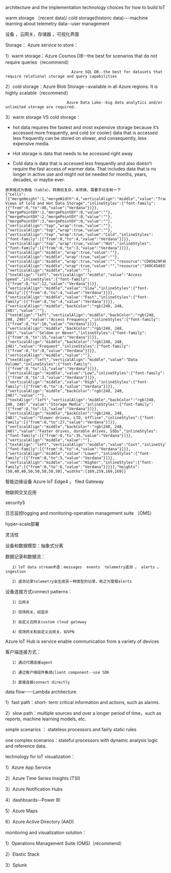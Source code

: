 architecture and the implementation technology choices for how to build loT

warm storage （recent data)/ cold storage(historic data)---machine learning about telemetry data--user management

设备 ，云网关，存储器 ，可视化界面



Storage： Azure service to store：

1）warm storage：Azure Cosmos DB--the best for scenarios that do not require queries（recommend）

                                 Azure SQL DB--the best for datasets that require relational storage and query capabilities

2）cold storage：Azure Blob Storage--available in all Azure regions. It is highly scalable（recommend）

                               Azure Data Lake--big data analytics and/or unlimited storage are required.

3）warm storage VS cold storage：

- hot data requires the fastest and most expensive storage because it’s accessed more frequently, and cold (or cooler) data that is accessed less frequently can be stored on slower, and consequently, less expensive media.

- Hot storage is data that needs to be accessed right away

- Cold data is data that is accessed less frequently and also doesn’t require the fast access of warmer data. That includes data that is no longer in active use and might not be needed for months, years, decades, or maybe ever. 

```
原来格式为表格（table），转换较复杂，未转换，需要手动复制一下
{"cells":[{"mergeHeight":1,"mergeWidth":4,"verticalAlign":"middle","value":"Traditional Views of Cold and Hot Data Storage","inlineStyles":{"font-family":[{"from":0,"to":46,"value":"Verdana"}]}},{"mergePointDX":1,"mergePointDY":0,"value":""},{"mergePointDX":2,"mergePointDY":0,"value":""},{"mergePointDX":3,"mergePointDY":0,"value":""},{"verticalAlign":"top","wrap":true,"value":""},{"verticalAlign":"top","wrap":true,"value":""},{"verticalAlign":"top","wrap":true,"value":"Cold","inlineStyles":{"font-family":[{"from":0,"to":4,"value":"Verdana"}]}},{"verticalAlign":"top","wrap":true,"value":"Hot","inlineStyles":{"font-family":[{"from":0,"to":3,"value":"Verdana"}]}},{"verticalAlign":"middle","wrap":true,"value":""},{"verticalAlign":"middle","wrap":true,"value":""},{"verticalAlign":"middle","wrap":true,"value":"","resource":"CD05629F4D9945548BA4DE459FD00AAD"},{"verticalAlign":"middle","wrap":true,"value":"","resource":"349C45A931ED4CC7AC3BB863FC11E75D"},{"verticalAlign":"middle","value":""},{"textAlign":"left","verticalAlign":"middle","value":"Access Speed","inlineStyles":{"font-family":[{"from":0,"to":12,"value":"Verdana"}]}},{"verticalAlign":"middle","value":"Slow","inlineStyles":{"font-family":[{"from":0,"to":4,"value":"Verdana"}]}},{"verticalAlign":"middle","value":"Fast","inlineStyles":{"font-family":[{"from":0,"to":4,"value":"Verdana"}]}},{"verticalAlign":"middle","backColor":"rgb(248, 248, 248)","value":""},{"textAlign":"left","verticalAlign":"middle","backColor":"rgb(248, 248, 248)","value":"Access Frequency","inlineStyles":{"font-family":[{"from":0,"to":16,"value":"Verdana"}]}},{"verticalAlign":"middle","backColor":"rgb(248, 248, 248)","value":"Seldom or Never","inlineStyles":{"font-family":[{"from":0,"to":15,"value":"Verdana"}]}},{"verticalAlign":"middle","backColor":"rgb(248, 248, 248)","value":"Frequent","inlineStyles":{"font-family":[{"from":0,"to":8,"value":"Verdana"}]}},{"verticalAlign":"middle","value":""},{"textAlign":"left","verticalAlign":"middle","value":"Data Volume","inlineStyles":{"font-family":[{"from":0,"to":11,"value":"Verdana"}]}},{"verticalAlign":"middle","value":"Low","inlineStyles":{"font-family":[{"from":0,"to":3,"value":"Verdana"}]}},{"verticalAlign":"middle","value":"High","inlineStyles":{"font-family":[{"from":0,"to":4,"value":"Verdana"}]}},{"verticalAlign":"middle","backColor":"rgb(248, 248, 248)","value":""},{"textAlign":"left","verticalAlign":"middle","backColor":"rgb(248, 248, 248)","value":"Storage Media","inlineStyles":{"font-family":[{"from":0,"to":13,"value":"Verdana"}]}},{"verticalAlign":"middle","backColor":"rgb(248, 248, 248)","value":"Slower drives, LTO, offline","inlineStyles":{"font-family":[{"from":0,"to":27,"value":"Verdana"}]}},{"verticalAlign":"middle","backColor":"rgb(248, 248, 248)","value":"Faster drives, durable drives, SSDs","inlineStyles":{"font-family":[{"from":0,"to":35,"value":"Verdana"}]}},{"verticalAlign":"middle","value":""},{"textAlign":"left","verticalAlign":"middle","value":"Cost","inlineStyles":{"font-family":[{"from":0,"to":4,"value":"Verdana"}]}},{"verticalAlign":"middle","value":"Lower","inlineStyles":{"font-family":[{"from":0,"to":5,"value":"Verdana"}]}},{"verticalAlign":"middle","value":"Higher","inlineStyles":{"font-family":[{"from":0,"to":6,"value":"Verdana"}]}}],"heights":[50,40,40,50,50,50,50,50],"widths":[169,259,169,169]}
```







智能边缘设备 Azure loT Edge4 。  filed Gateway

物联网交叉应用

security5

日志监控logging and monitoring-operation management suite （OMS）

hyper-scale部署

灵活性

设备和数据模型：抽象式分离

数据记录和数据流：

       1）loT data stream术语：messages  events  telemetry遥测 。 alerts 。  ingestion 

       2）遥测记录telemetry会生成另一种类型的记录，称之为警报alerts

设备连接方式connect patterns：

       1）云网关

       2）现场网关，如蓝牙

       3）自定义云网关custom cloud gateway

       4）现场网关和自定义云网关，如VPN

Azure loT Hub is service enable communication from a variety of devices

客户端连接方式：

       1）通过代理连接agent

       2）通过客户端组件集成client component--use SDK

       3）直接连接connect directly



data flow----Lambda architecture

1）fast path：short- term critical information and actions, such as alarms.

2）slow path：multiple sources and over a longer period of time，such as reports, machine learning models, etc.



simple scenarios ： stateless processors and fairly static rules

one complex scenarios：stateful processors with dynamic analysis logic and reference data.



technology for loT visualization：

1）Azure App Service

2）Azure Time Series Insights (TSI)

3）Azure Notification Hubs

4）dashboards--Power BI

5）Azure Maps

6）Azure Active Directory (AAD)



monitoring and visualization solution：

1）Operations Management Suite (OMS)（recommend）

2）Elastic Stack

3）Splunk

